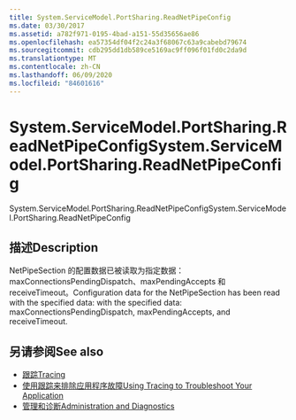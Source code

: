 ```yaml
---
title: System.ServiceModel.PortSharing.ReadNetPipeConfig
ms.date: 03/30/2017
ms.assetid: a782f971-0195-4bad-a151-55d35656ae86
ms.openlocfilehash: ea57354df04f2c24a3f68067c63a9cabebd79674
ms.sourcegitcommit: cdb295dd1db589ce5169ac9ff096f01fd0c2da9d
ms.translationtype: MT
ms.contentlocale: zh-CN
ms.lasthandoff: 06/09/2020
ms.locfileid: "84601616"
---
```

# <a name="systemservicemodelportsharingreadnetpipeconfig"></a><span data-ttu-id="7c0d3-102">System.ServiceModel.PortSharing.ReadNetPipeConfig</span><span class="sxs-lookup"><span data-stu-id="7c0d3-102">System.ServiceModel.PortSharing.ReadNetPipeConfig</span></span>
<span data-ttu-id="7c0d3-103">System.ServiceModel.PortSharing.ReadNetPipeConfig</span><span class="sxs-lookup"><span data-stu-id="7c0d3-103">System.ServiceModel.PortSharing.ReadNetPipeConfig</span></span>  
  
## <a name="description"></a><span data-ttu-id="7c0d3-104">描述</span><span class="sxs-lookup"><span data-stu-id="7c0d3-104">Description</span></span>  
 <span data-ttu-id="7c0d3-105">NetPipeSection 的配置数据已被读取为指定数据：maxConnectionsPendingDispatch、maxPendingAccepts 和 receiveTimeout。</span><span class="sxs-lookup"><span data-stu-id="7c0d3-105">Configuration data for the NetPipeSection has been read with the specified data:  with the specified data: maxConnectionsPendingDispatch, maxPendingAccepts, and receiveTimeout.</span></span>  
  
## <a name="see-also"></a><span data-ttu-id="7c0d3-106">另请参阅</span><span class="sxs-lookup"><span data-stu-id="7c0d3-106">See also</span></span>

- [<span data-ttu-id="7c0d3-107">跟踪</span><span class="sxs-lookup"><span data-stu-id="7c0d3-107">Tracing</span></span>](index.md)
- [<span data-ttu-id="7c0d3-108">使用跟踪来排除应用程序故障</span><span class="sxs-lookup"><span data-stu-id="7c0d3-108">Using Tracing to Troubleshoot Your Application</span></span>](using-tracing-to-troubleshoot-your-application.md)
- [<span data-ttu-id="7c0d3-109">管理和诊断</span><span class="sxs-lookup"><span data-stu-id="7c0d3-109">Administration and Diagnostics</span></span>](../index.md)
